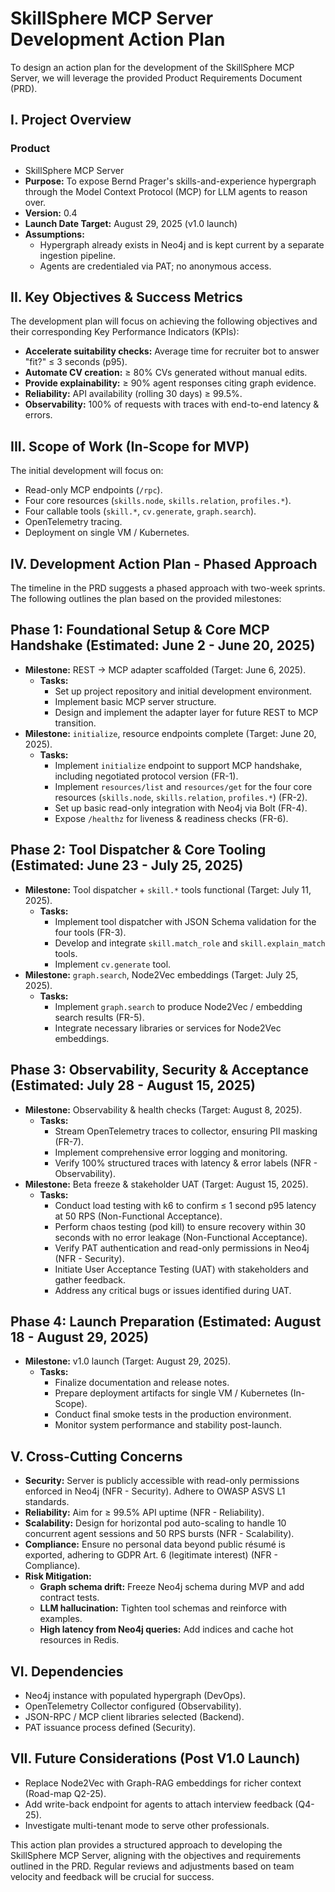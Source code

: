 # SkillSphere MCP Server Development Action Plan

To design an action plan for the development of the SkillSphere MCP Server, we will leverage the provided Product Requirements Document (PRD).

## I. Project Overview

### Product

* SkillSphere MCP Server
* **Purpose:** To expose Bernd Prager's skills-and-experience hypergraph through the Model Context Protocol (MCP) for LLM agents to reason over.
* **Version:** 0.4
* **Launch Date Target:** August 29, 2025 (v1.0 launch)
* **Assumptions:**
  * Hypergraph already exists in Neo4j and is kept current by a separate ingestion pipeline.
  * Agents are credentialed via PAT; no anonymous access.

## II. Key Objectives & Success Metrics

The development plan will focus on achieving the following objectives and their corresponding Key Performance Indicators (KPIs):

* **Accelerate suitability checks:** Average time for recruiter bot to answer "fit?" ≤ 3 seconds (p95).
* **Automate CV creation:** ≥ 80% CVs generated without manual edits.
* **Provide explainability:** ≥ 90% agent responses citing graph evidence.
* **Reliability:** API availability (rolling 30 days) ≥ 99.5%.
* **Observability:** 100% of requests with traces with end-to-end latency & errors.

## III. Scope of Work (In-Scope for MVP)

The initial development will focus on:

* Read-only MCP endpoints (`/rpc`).
* Four core resources (`skills.node`, `skills.relation`, `profiles.*`).
* Four callable tools (`skill.*`, `cv.generate`, `graph.search`).
* OpenTelemetry tracing.
* Deployment on single VM / Kubernetes.

## IV. Development Action Plan - Phased Approach

The timeline in the PRD suggests a phased approach with two-week sprints. The following outlines the plan based on the provided milestones:

## Phase 1: Foundational Setup & Core MCP Handshake (Estimated: June 2 - June 20, 2025)

* **Milestone:** REST → MCP adapter scaffolded (Target: June 6, 2025).
  * **Tasks:**
    * Set up project repository and initial development environment.
    * Implement basic MCP server structure.
    * Design and implement the adapter layer for future REST to MCP transition.
* **Milestone:** `initialize`, resource endpoints complete (Target: June 20, 2025).
  * **Tasks:**
    * Implement `initialize` endpoint to support MCP handshake, including negotiated protocol version (FR-1).
    * Implement `resources/list` and `resources/get` for the four core resources (`skills.node`, `skills.relation`, `profiles.*`) (FR-2).
    * Set up basic read-only integration with Neo4j via Bolt (FR-4).
    * Expose `/healthz` for liveness & readiness checks (FR-6).

## Phase 2: Tool Dispatcher & Core Tooling (Estimated: June 23 - July 25, 2025)

* **Milestone:** Tool dispatcher + `skill.*` tools functional (Target: July 11, 2025).
  * **Tasks:**
    * Implement tool dispatcher with JSON Schema validation for the four tools (FR-3).
    * Develop and integrate `skill.match_role` and `skill.explain_match` tools.
    * Implement `cv.generate` tool.
* **Milestone:** `graph.search`, Node2Vec embeddings (Target: July 25, 2025).
  * **Tasks:**
    * Implement `graph.search` to produce Node2Vec / embedding search results (FR-5).
    * Integrate necessary libraries or services for Node2Vec embeddings.

## Phase 3: Observability, Security & Acceptance (Estimated: July 28 - August 15, 2025)

* **Milestone:** Observability & health checks (Target: August 8, 2025).
  * **Tasks:**
    * Stream OpenTelemetry traces to collector, ensuring PII masking (FR-7).
    * Implement comprehensive error logging and monitoring.
    * Verify 100% structured traces with latency & error labels (NFR - Observability).
* **Milestone:** Beta freeze & stakeholder UAT (Target: August 15, 2025).
  * **Tasks:**
    * Conduct load testing with k6 to confirm ≤ 1 second p95 latency at 50 RPS (Non-Functional Acceptance).
    * Perform chaos testing (pod kill) to ensure recovery within 30 seconds with no error leakage (Non-Functional Acceptance).
    * Verify PAT authentication and read-only permissions in Neo4j (NFR - Security).
    * Initiate User Acceptance Testing (UAT) with stakeholders and gather feedback.
    * Address any critical bugs or issues identified during UAT.

## Phase 4: Launch Preparation (Estimated: August 18 - August 29, 2025)

* **Milestone:** v1.0 launch (Target: August 29, 2025).
  * **Tasks:**
    * Finalize documentation and release notes.
    * Prepare deployment artifacts for single VM / Kubernetes (In-Scope).
    * Conduct final smoke tests in the production environment.
    * Monitor system performance and stability post-launch.

## V. Cross-Cutting Concerns

* **Security:** Server is publicly accessible with read-only permissions enforced in Neo4j (NFR - Security). Adhere to OWASP ASVS L1 standards.
* **Reliability:** Aim for ≥ 99.5% API uptime (NFR - Reliability).
* **Scalability:** Design for horizontal pod auto-scaling to handle 10 concurrent agent sessions and 50 RPS bursts (NFR - Scalability).
* **Compliance:** Ensure no personal data beyond public résumé is exported, adhering to GDPR Art. 6 (legitimate interest) (NFR - Compliance).
* **Risk Mitigation:**
  * **Graph schema drift:** Freeze Neo4j schema during MVP and add contract tests.
  * **LLM hallucination:** Tighten tool schemas and reinforce with examples.
  * **High latency from Neo4j queries:** Add indices and cache hot resources in Redis.

## VI. Dependencies

* Neo4j instance with populated hypergraph (DevOps).
* OpenTelemetry Collector configured (Observability).
* JSON-RPC / MCP client libraries selected (Backend).
* PAT issuance process defined (Security).

## VII. Future Considerations (Post V1.0 Launch)

* Replace Node2Vec with Graph-RAG embeddings for richer context (Road-map Q2-25).
* Add write-back endpoint for agents to attach interview feedback (Q4-25).
* Investigate multi-tenant mode to serve other professionals.

This action plan provides a structured approach to developing the SkillSphere MCP Server, aligning with the objectives and requirements outlined in the PRD. Regular reviews and adjustments based on team velocity and feedback will be crucial for success.
